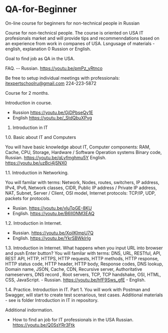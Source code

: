 # QA-for-Beginner
On-line course for beginners for non-technical people in Russian

Course for non-technicsl people. The course is oriented on USA IT profesionals market and will provide tips and recommenndations based on an experience from work in companes of USA. Lsngusage of materials - english, explanation 0 Russion or English.

Goal to find job as QA in the USA.

FAQ. 
 -- Russian. https://youtu.be/pmPz_yRtnco
 
Be free to setup individual meetings with professionals: itexpertschoolru@gmail.com
224-223-5872


Course for 2 months.

Introduction in course. 
 - Russion https://youtu.be/GjDPbseQy1E
 - English https://youtu.be/_StdQbuXPvg


1. Introduction in IT 

1.0. Basic about IT and Computers

You will have basic knowledge about 
  IT,
  Computer components: RAM, Cache, CPU, Storage,
  Hardware / Software
  Operation systems
  Binary code,
 Russian. https://youtu.be/qLyfmghmu5Y
 English. https://youtu.be/uzBci4jSNX0
 
1.1. Introduction in Networking. 

You will familar with terms: 
    Network,
    Nodes, routes, switchers,
    IP address, IPv4, IPv6,
    Network classes,
    CIDR,
    Public IP address / Private IP address,
    NAT,
    Subnet,
    Server / Client,
    OSI model,
    Internet protocols: TCP/IP, UDP,
    packets for protocols.
 - Rusian. https://youtu.be/vluTpGE-8KU
 - English. https://youtu.be/B6II0NM3EAQ
 
1.2. Introduction in Internet.
  - Russian. https://youtu.be/XoilKImpU7Q
  - English. https://youtu.be/YkrSBWklrlg

1.3. Introduction in Internet. What happens when you input URL into browser and push Enter button?
You will familar with terms: 
    DNS, URL, RESTful, API, REST API, HTTP, HTTPS, HTTP requests, HTTP methods, HTTP response, HTTP status code, HTTP header, HTTP body, Response codes,
    DNS lookup, Domain name, JSON, Cache, CDN, Recursive server, Authoritative nameservers, DNS record , Root servers, TCP, TCP handshake, OSI, HTML, CSS,     JavaScript.
    - Russian. https://youtu.be/hfF9Sws_gfE
    - English. 
    
1.4. Practice. Introduction in IT. Part 1. 
You will work with Postman and Swagger, will start to create test scenarious, test cases. 
   Additional materials - see is folder Introduction in IT in repository. 

  
Additional indormation.
 - How to find an job for IT professionals in the USA Russian. https://youtu.be/Q0SsYRr3Ftk
 




